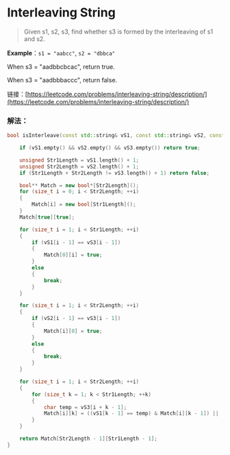 # Interleaving String
> Given s1, s2, s3, find whether s3 is formed by the interleaving of s1 and s2. 

**Example**：`s1 = "aabcc"`, `s2 = "dbbca"`

When s3 = "aadbbcbcac", return true.

When s3 = "aadbbbaccc", return false. 

链接：[https://leetcode.com/problems/interleaving-string/description/](https://leetcode.com/problems/interleaving-string/description/)

### 解法：

```C++
bool isInterleave(const std::string& vS1, const std::string& vS2, const std::string& vS3) {

	if (vS1.empty() && vS2.empty() && vS3.empty()) return true;

	unsigned Str1Length = vS1.length() + 1;
	unsigned Str2Length = vS2.length() + 1;
	if (Str1Length + Str2Length != vS3.length() + 1) return false;

	bool** Match = new bool*[Str2Length]();
	for (size_t i = 0; i < Str2Length; ++i)
	{
		Match[i] = new bool[Str1Length]();
	}
	Match[true][true];

	for (size_t i = 1; i < Str1Length; ++i)
	{
		if (vS1[i - 1] == vS3[i - 1])
		{
			Match[0][i] = true;
		}
		else
		{
			break;
		}
	}

	for (size_t i = 1; i < Str2Length; ++i)
	{
		if (vS2[i - 1] == vS3[i - 1])
		{
			Match[i][0] = true;
		}
		else
		{
			break;
		}
	}

	for (size_t i = 1; i < Str2Length; ++i)
	{
		for (size_t k = 1; k < Str1Length; ++k)
		{
			char temp = vS3[i + k - 1];
			Match[i][k] = ((vS1[k - 1] == temp) & Match[i][k - 1]) || ((vS2[i - 1] == temp) & Match[i - 1][k]);
		}
	}

	return Match[Str2Length - 1][Str1Length - 1];
}
```

